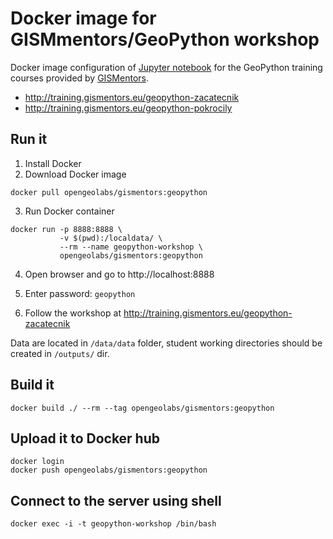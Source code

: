# Docker image for GISMmentors/GeoPython workshop

Docker image configuration of [Jupyter notebook](http://jupyter.org/) for the
GeoPython training courses provided by [GISMentors](http://gismentors.cz).

* http://training.gismentors.eu/geopython-zacatecnik
* http://training.gismentors.eu/geopython-pokrocily

## Run it

1. Install Docker
2. Download Docker image

```
docker pull opengeolabs/gismentors:geopython
```

3. Run Docker container

```
docker run -p 8888:8888 \
           -v $(pwd):/localdata/ \
           --rm --name geopython-workshop \
           opengeolabs/gismentors:geopython
```

4. Open browser and go to http://localhost:8888

5. Enter password: `geopython`

6. Follow the workshop at http://training.gismentors.eu/geopython-zacatecnik

Data are located in `/data/data` folder, student working directories should be
created in `/outputs/` dir.

## Build it

```
docker build ./ --rm --tag opengeolabs/gismentors:geopython
```

## Upload it to Docker hub

```
docker login
docker push opengeolabs/gismentors:geopython
```

## Connect to the server using shell

```
docker exec -i -t geopython-workshop /bin/bash
```
